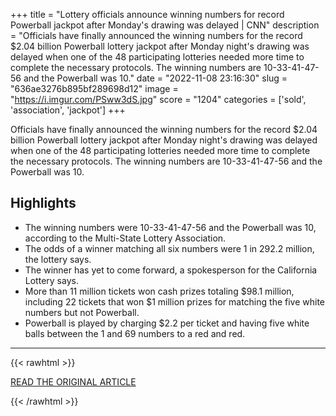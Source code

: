 +++
title = "Lottery officials announce winning numbers for record Powerball jackpot after Monday's drawing was delayed | CNN"
description = "Officials have finally announced the winning numbers for the record $2.04 billion Powerball lottery jackpot after Monday night's drawing was delayed when one of the 48 participating lotteries needed more time to complete the necessary protocols. The winning numbers are 10-33-41-47-56 and the Powerball was 10."
date = "2022-11-08 23:16:30"
slug = "636ae3276b895bf289698d12"
image = "https://i.imgur.com/PSww3dS.jpg"
score = "1204"
categories = ['sold', 'association', 'jackpot']
+++

Officials have finally announced the winning numbers for the record $2.04 billion Powerball lottery jackpot after Monday night's drawing was delayed when one of the 48 participating lotteries needed more time to complete the necessary protocols. The winning numbers are 10-33-41-47-56 and the Powerball was 10.

## Highlights

- The winning numbers were 10-33-41-47-56 and the Powerball was 10, according to the Multi-State Lottery Association.
- The odds of a winner matching all six numbers were 1 in 292.2 million, the lottery says.
- The winner has yet to come forward, a spokesperson for the California Lottery says.
- More than 11 million tickets won cash prizes totaling $98.1 million, including 22 tickets that won $1 million prizes for matching the five white numbers but not Powerball.
- Powerball is played by charging $2.2 per ticket and having five white balls between the 1 and 69 numbers to a red and red.

---

{{< rawhtml >}}
  <p class="article-category">
    <a target="_blank" href="https://www.cnn.com/2022/11/08/us/powerball-lottery-record-delayed-drawing-tuesday-trnd">READ THE ORIGINAL ARTICLE</a>
  </p>
{{< /rawhtml >}}
